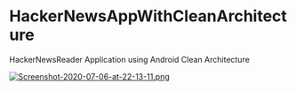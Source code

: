 # HackerNewsAppWithCleanArchitecture
HackerNewsReader Application using Android Clean Architecture 


[![Screenshot-2020-07-06-at-22-13-11.png](https://i.postimg.cc/qqN34cpy/Screenshot-2020-07-06-at-22-13-11.png)](https://postimg.cc/K3yz5Mk8)
